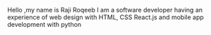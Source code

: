 Hello ,my name is Raji Roqeeb
I am a software developer
having an experience of web design
with HTML, CSS 
React.js and 
mobile app development with python



